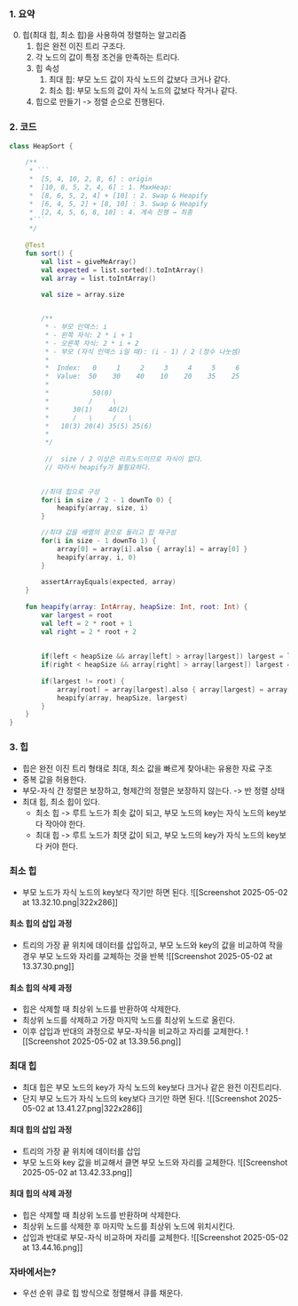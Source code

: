 ### 1. 요약
0. 힙(최대 힙, 최소 힙)을 사용하여 정렬하는 알고리즘
	1. 힙은 완전 이진 트리 구조다.
	2. 각 노드의 값이 특정 조건을 만족하는 트리다.
	3. 힙 속성
		1. 최대 힙: 부모 노드 값이 자식 노드의 값보다 크거나 같다.
		2. 최소 힙: 부모 노드의 값이 자식 노드의 값보다 작거나 같다.
	4. 힙으로 만들기 -> 정렬 순으로 진행된다.
### 2. 코드 
```kotlin
class HeapSort {  
  
    /**  
     * ```
     *  [5, 4, 10, 2, 8, 6] : origin
     *  [10, 8, 5, 2, 4, 6] : 1. MaxHeap:
     *  [8, 6, 5, 2, 4] + [10] : 2. Swap & Heapify
     *  [6, 4, 5, 2] + [8, 10] : 3. Swap & Heapify
     *  [2, 4, 5, 6, 8, 10] : 4. 계속 진행 → 최종  
     *```  
     */
     
    @Test  
    fun sort() {  
        val list = giveMeArray()  
        val expected = list.sorted().toIntArray()  
        val array = list.toIntArray()  
  
        val size = array.size  


        /**
         * - 부모 인덱스: i
		 * - 왼쪽 자식: 2 * i + 1
		 * - 오른쪽 자식: 2 * i + 2
		 * - 부모 (자식 인덱스 i일 때): (i - 1) / 2 (정수 나눗셈)
		 * 
         *  Index:   0     1     2     3     4     5     6
         *  Value:  50    30    40    10    20    35    25
         *  
         *           50(0)
         *          /     \
         *      30(1)    40(2)
         *      /   \     /   \
         *   10(3) 20(4) 35(5) 25(6)
         * 
         */
         
         //  size / 2 이상은 리프노드이므로 자식이 없다.
		 // 따라서 heapify가 불필요하다.
        

        //최대 힙으로 구성
        for(i in size / 2 - 1 downTo 0) {  
            heapify(array, size, i)  
        }  

		//최대 값을 배열의 끝으로 돌리고 힙 재구성
        for(i in size - 1 downTo 1) {  
            array[0] = array[i].also { array[i] = array[0] }  
            heapify(array, i, 0)  
        }  
  
        assertArrayEquals(expected, array)  
    }  
  
    fun heapify(array: IntArray, heapSize: Int, root: Int) {  
        var largest = root  
        val left = 2 * root + 1  
        val right = 2 * root + 2  
  
  
        if(left < heapSize && array[left] > array[largest]) largest = left  
        if(right < heapSize && array[right] > array[largest]) largest = right  
  
        if(largest != root) {  
            array[root] = array[largest].also { array[largest] = array[root] }  
            heapify(array, heapSize, largest)  
        }  
    }  
}
```

### 3. 힙
- 힙은 완전 이진 트리 형태로 최대, 최소 값을 빠르게 찾아내는 유용한 자료 구조
- 중복 값을 허용한다.
- 부모-자식 간 정렬은 보장하고, 형제간의 정렬은 보장하지 않는다. -> 반 정렬 상태
- 최대 힙, 최소 힙이 있다.
	- 최소 힙 -> 루트 노드가 최솟 값이 되고, 부모 노드의 key는 자식 노드의 key보다 작아야 한다.
	- 최대 힙 -> 루트 노드가 최댓 값이 되고, 부모 노드의 key가 자식 노드의 key보다 커야 한다.

### 최소 힙
- 부모 노드가 자식 노드의 key보다 작기만 하면 된다.
![[Screenshot 2025-05-02 at 13.32.10.png|322x286]]

#### 최소 힙의 삽입 과정
- 트리의 가장 끝 위치에 데이터를 삽입하고, 부모 노드와 key의 값을 비교하여 작을 경우 부모 노드와 자리를 교체하는 것을 반복 
![[Screenshot 2025-05-02 at 13.37.30.png]]

#### 최소 힙의 삭제 과정
- 힙은 삭제할 때 최상위 노드를 반환하여 삭제한다.
- 최상위 노드를 삭제하고 가장 마지막 노드를 최상위 노드로 올린다.
- 이후 삽입과 반대의 과정으로 부모-자식을 비교하고 자리를 교체한다.
![[Screenshot 2025-05-02 at 13.39.56.png]]


### 최대 힙
- 최대 힙은 부모 노드의 key가 자식 노드의 key보다 크거나 같은 완전 이진트리다.
- 단지 부모 노드가 자식 노드의 key보다 크기만 하면 된다.
![[Screenshot 2025-05-02 at 13.41.27.png|322x286]]

#### 최대 힙의 삽입 과정
- 트리의 가장 끝 위치에 데이터를 삽입
- 부모 노드와 key 값을 비교해서 클면 부모 노드와 자리를 교체한다.
![[Screenshot 2025-05-02 at 13.42.33.png]]

#### 최대 힙의 삭제 과정
- 힙은 삭제할 때 최상위 노드를 반환하며 삭제한다.
- 최상위 노드를 삭제한 후 마지막 노드를 최상위 노드에 위치시킨다.
- 삽입과 반대로 부모-자식 비교하며 자리를 교체한다.
![[Screenshot 2025-05-02 at 13.44.16.png]]


### 자바에서는?
- 우선 순위 큐로 힙 방식으로 정렬해서 큐를 채운다.